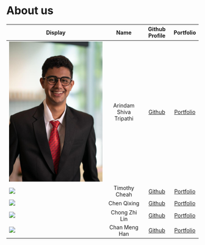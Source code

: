 # About us

Display | Name | Github Profile | Portfolio 
--------|:----:|:--------------:|:---------:
![](images/arindam.jpg) | Arindam Shiva Tripathi | [Github](https://github.com/arindamshivatrip) | [Portfolio](docs/team/johndoe.md)
![](https://via.placeholder.com/100.png?text=Photo) | Timothy Cheah | [Github](https://github.com/e0406981) | [Portfolio](team/timothycheah.md)
![](https://via.placeholder.com/100.png?text=Photo) | Chen Qixing | [Github](https://github.com/QX-CHEN) | [Portfolio](team/qx-chen.md)
![](https://via.placeholder.com/100.png?text=Photo) | Chong Zhi Lin | [Github](https://github.com/czlin98) | [Portfolio](team/zhilin.md)
![](https://via.placeholder.com/100.png?text=Photo) | Chan Meng Han | [Github](https://github.com/mhchan163) | [Portfolio](team/mhchan163.md)
